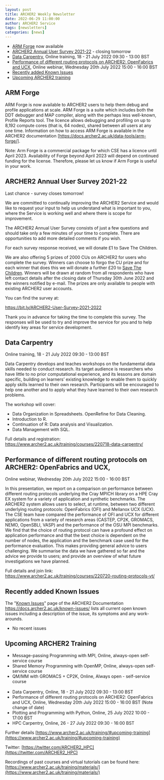 ```yaml
---
layout: post
title: ARCHER2 Weekly Newsletter
date: 2022-06-29 11:00:00
author: ARCHER2 Service
tags: [newsletters] 
categories: [news]
---
```


- [ARM Forge](#arm-forge) now available
- [ARCHER2 Annual User Survey 2021-22](#archer2-annual-user-survey-2021-22) - closing tomorrow
- [Data Carpentry](#data-carpentry), Online training,  18 - 21 July 2022 09:30 - 13:00 BST
- [Performance of different routing protocols on ARCHER2: OpenFabrics and UCX](#performance-of-different-routing-protocols-on-archer2-openfabrics-and-ucx), Online webinar, Wednesday 20th July 2022 15:00 - 16:00 BST 
- [Recently added Known Issues](#recently-added-known-issues)
- [Upcoming ARCHER2 training](#upcoming-archer2-training)

<!--more-->
 
 
## ARM Forge

ARM Forge is now available to ARCHER2 users to help them debug and profile applications at scale. ARM Forge is a suite which includes both the DDT debugger and MAP compiler, along with the perhaps less well-known, Profile Reports tool. The licence allows debugging and profiling on up to 8,192 compute cores (that is, 64 nodes), shared between all users at any one time. Information on how to access ARM Forge is available in the ARCHER2 documentation [https://docs.archer2.ac.uk/data-tools/arm-forge/].

Note: Arm Forge is a commercial package for which CSE has a licence until April 2023. Availability of Forge beyond April 2023 will depend on continued funding for the license. Therefore, please let us know if Arm Forge is useful in your work.


## ARCHER2 Annual User Survey 2021-22

Last chance - survey closes tomorrow!

We are committed to continually improving the ARCHER2 Service and would like to request your input to help us understand what is important to you, where the Service is working well and where there is scope for improvement.

The ARCHER2 Annual User Survey consists of just a few questions and should take only a few minutes of your time to complete. There are opportunities to add more detailed comments if you wish.

For each survey response received, we will donate £1 to Save The Children.

We are also offering 5 prizes of 2000 CUs on ARCHER2 for users who complete the survey. Winners can choose to forgo the CU prize and for each winner that does this we will donate a further £20 to [Save The Children](https://www.savethechildren.org.uk). Winners will be drawn at random from all respondents who have left contact details after the closing date of Thursday 30th June 2022 and the winners notified by e-mail. The prizes are only available to people with existing ARCHER2 user accounts.

You can find the survey at:

 <https://bit.ly/ARCHER2-User-Survey-2021-2022>

Thank you in advance for taking the time to complete this survey. The responses will be used to try and improve the service for you and to help identify key areas for service development.


## Data Carpentry

Online training,  18 - 21 July 2022 09:30 - 13:00 BST

Data Carpentry develops and teaches workshops on the fundamental data skills needed to conduct research. Its target audience is researchers who have little to no prior computational experience, and its lessons are domain specific, building on learners’ existing knowledge to enable them to quickly apply skills learned to their own research. Participants will be encouraged to help one another and to apply what they have learned to their own research problems.

The workshop will cover:
- Data Organization in Spreadsheets. OpenRefine for Data Cleaning.
- Introduction to R.
- Continuation of R: Data analysis and Visualization.
- Data Management with SQL.

Full details and registration: <https://www.archer2.ac.uk/training/courses/220718-data-carpentry/>


## Performance of different routing protocols on ARCHER2: OpenFabrics and UCX, 

Online webinar, Wednesday 20th July 2022 15:00 - 16:00 BST

In this presentation, we report on a comparison on performance between different routing protocols underlying the Cray MPICH library on a HPE Cray EX system for a variety of application and synthetic benchmarks. The ARCHER2 system allows users to select, at runtime, between two different underlying routing protocols: OpenFabrics (OFI) and Mellanox UCX (UCX). The CSE team have compared the performance of OFI and UCX for different applications from a variety of research areas (CASTEP, CP2K, GROMACS, NEMO, OpenSBLI, VASP) and the performance of the OSU MPI benchmarks. We find that the choice of routing protocol can have a profound effect on application performance and that the best choice is dependent on the number of nodes, the application and the benchmark case used for the performance evaluation. This makes providing general advice to users challenging. We summarise the data we have gathered so far and the advice we provide to users; and provide an overview of what future investigations we have planned.

Full details and join link: <https://www.archer2.ac.uk/training/courses/220720-routing-protocols-vt/>


## Recently added Known Issues
 
The "[Known Issues](https://docs.archer2.ac.uk/known-issues/)" page of the ARCHER2 Documentation
<https://docs.archer2.ac.uk/known-issues/>
lists all current open known issues including a description of the issue, its symptoms and any work-arounds.

- No recent issues


## Upcoming ARCHER2 Training

- Message-passing Programming with MPI, Online, always-open self-service course
- Shared Memory Programming with OpenMP, Online, always-open self-service course
- QM/MM with GROMACS + CP2K, Online, Always open - self-service course <br><br>
- Data Carpentry, Online, 18 - 21 July 2022 09:30 - 13:00 BST
- Performance of different routing protocols on ARCHER2: OpenFabrics and UCX, Online, Wednesday 20th July 2022 15:00 - 16:00 BST (Note change of date)
- Plotting and Programming with Python, Online, 25 July 2022 10:00 - 17:00 BST
- HPC Carpentry, Online, 26 - 27 July 2022 09:30 - 16:00 BST



Further details [https://www.archer2.ac.uk/training/#upcoming-training](https://www.archer2.ac.uk/training/#upcoming-training)


Twitter: [https://twitter.com/ARCHER2_HPC](https://twitter.com/ARCHER2_HPC)

Recordings of past courses and virtual tutorials can be found here: [https://www.archer2.ac.uk/training/materials/](https://www.archer2.ac.uk/training/materials/)


